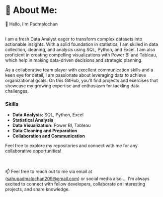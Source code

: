 # 💫 About Me:
👋 Hello, I'm Padmalochan<br><br>

I am a fresh Data Analyst eager to transform complex datasets into actionable insights. With a solid foundation in statistics, I am skilled in data collection, cleaning, and analysis using SQL, Python, and Excel. I am also proficient in creating compelling visualizations with Power BI and Tableau, which help in making data-driven decisions and strategic planning.

As a collaborative team player with excellent communication skills and a keen eye for detail, I am passionate about leveraging data to achieve organizational goals. On this GitHub, you'll find projects and exercises that showcase my growing expertise and enthusiasm for tackling data challenges.

### Skills
- **Data Analysis:** SQL, Python, Excel
- **Statistical Analysis**
- **Data Visualization:** Power BI, Tableau
- **Data Cleaning and Preparation**
- **Collaboration and Communication**

Feel free to explore my repositories and connect with me for any collaborative opportunities!


<br><br>📫 Feel free to reach out to me via email at (sahupadmalochan209@gmail.com)  or social media also.... I'm always excited to connect with fellow developers, collaborate on interesting projects, and share knowledge.



              



<!-- Proudly created with GPRM ( https://gprm.itsvg.in ) -->
